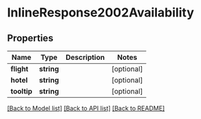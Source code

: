 # InlineResponse2002Availability

## Properties
Name | Type | Description | Notes
------------ | ------------- | ------------- | -------------
**flight** | **string** |  | [optional] 
**hotel** | **string** |  | [optional] 
**tooltip** | **string** |  | [optional] 

[[Back to Model list]](../../README.md#documentation-for-models) [[Back to API list]](../../README.md#documentation-for-api-endpoints) [[Back to README]](../../README.md)

